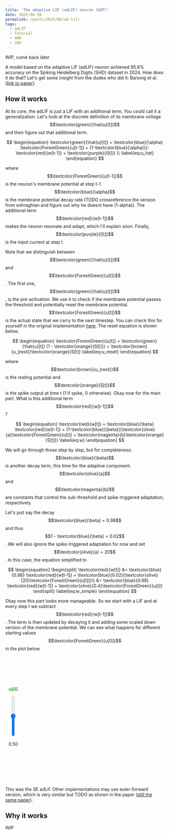 ```yaml
---
title: 'The adaptive LIF (adLIF) neuron (WIP)'
date: 2025-06-28
permalink: /posts/2025/06/ad-lif/
tags:
  - adLIF
  - Tutorial
  - SNN
  - JAX
---
```


WIP, come back later

A model based on the adaptive LIF (adLIF) neuron achieved 95.8% accuracy on the Spiking Heidelberg Digits (SHD) dataset in 2024. How does it do that? Let's get some insight from the dudes who did it: Baronig et al. ([link to paper](https://arxiv.org/abs/2408.07517)).

## How it works
At its core, the adLIF is just a LIF with an additional term. You could call it a generalization. Let's look at the discrete definition of its membrane voltage $$\textcolor{green}{\hat{u}[t]}$$ and then figure out that additional term.

$$
\begin{equation}
\textcolor{green}{\hat{u}[t]} = \textcolor{blue}{\alpha} \textcolor{ForestGreen}{u[t-1]} + (1-\textcolor{blue}{\alpha})(-\textcolor{red}{w[t-1]} + \textcolor{purple}{I[t]}) \\
\label{eq:u_hat}
\end{equation}
$$

where $$\textcolor{ForestGreen}{u[t-1]}$$ is the neuron's membrane potential at step t-1. $$\textcolor{blue}{\alpha}$$ is the membrane potential decay rate (TODO crossreference the version from eshraghian and figure out why he doesnt have (1-alpha)). The additional term $$\textcolor{red}{w[t-1]}$$ makes the neuron resonate and adapt, which I'll explain soon. Finally, $$\textcolor{purple}{I[t]}$$ is the input current at step t.

Note that we distinguish between $$\textcolor{green}{\hat{u}[t]}$$ and $$\textcolor{ForestGreen}{u[t]}$$. The first one, $$\textcolor{green}{\hat{u}[t]}$$, is the pre-activation. We use it to check if the membrane potential passes the threshold and potentially reset the membrane potential. $$\textcolor{ForestGreen}{u[t]}$$ is the actual state that we carry to the next timestep. You can check this for yourself in the original implementation [here](https://github.com/IGITUGraz/SE-adlif/blob/main/models/alif.py). The reset equation is shown below.

$$
\begin{equation}
\textcolor{ForestGreen}{u[t]} = \textcolor{green}{\hat{u}[t]} (1 - \textcolor{orange}{S[t]}) + \textcolor{brown}{u_{rest}}\textcolor{orange}{S[t]}
\label{eq:u_reset}
\end{equation}
$$

where $$\textcolor{brown}{u_{rest}}$$ is the resting potential and $$\textcolor{orange}{S[t]}$$ is the spike output at time t (1 if spike, 0 otherwise). Okay now for the main part. What is this additional term $$\textcolor{red}{w[t-1]}$$? 

$$
\begin{equation}
\textcolor{red}{w[t]} = \textcolor{blue}{\beta} \textcolor{red}{w[t-1]} + (1-\textcolor{blue}{\beta})(\textcolor{olive}{a}\textcolor{ForestGreen}{u[t]} + \textcolor{magenta}{b}\textcolor{orange}{S[t]})
\label{eq:w}
\end{equation}
$$

We will go through those step by step, but for completeness: $$\textcolor{blue}{\beta}$$ is another decay term, this time for the adaptive component. $$\textcolor{olive}{a}$$ and $$\textcolor{magenta}{b}$$ are constants that control the sub-threshold and spike-triggered adaptation, respectively.

Let's just say the decay $$\textcolor{blue}{\beta} = 0.98$$ and thus $$1 - \textcolor{blue}{\beta} = 0.02$$. We will also ignore the spike-triggered adaptation for now and set $$\textcolor{olive}{a} = 20$$. In this case, the equation simplified to

$$
\begin{equation}
\begin{split}
\textcolor{red}{w[t]} &= \textcolor{blue}{0.98} \textcolor{red}{w[t-1]} + \textcolor{blue}{0.02}(\textcolor{olive}{20}\textcolor{ForestGreen}{u[t]})\\
&= \textcolor{blue}{0.98} \textcolor{red}{w[t-1]} + \textcolor{olive}{0.4}\textcolor{ForestGreen}{u[t]}
\end{split}
\label{eq:w_simple}
\end{equation}
$$

Okay now this part looks more manageable. So we start with a LIF and at every step t we subtract $$\textcolor{red}{w[t-1]}$$. The term is then updated by decaying it and adding some scaled down version of the membrane potential. We can see what happens for different starting values $$\textcolor{ForestGreen}{u[0]}$$ in the plot below. 

<div style="display: flex; flex-direction: row; align-items: center; justify-content: center; width: 100%;">
    <div style="display: flex; flex-direction: column; align-items: center; width: 10%;">
        <label for="u0_slider" style="margin-bottom: 10px; color: #2ca02c; font-weight: bold;">u[0]</label>
        <input type="range" min="0" max="1" value="0.5" step="0.05" id="u0_slider" style="writing-mode: vertical-lr; direction: rtl; box-shadow:none;">
        <p><span id="u0_value">0.50</span></p>
    </div>
    <div id="plot" style="width: 90%; height: 400px;"></div>
</div>

<script src="https://cdn.plot.ly/plotly-2.20.0.min.js"></script>
<script src="{{ '/assets/js/adlif.js' | relative_url }}"></script>
<script>
{% raw %}
    document.addEventListener('DOMContentLoaded', function() {
        const u0_slider = document.getElementById('u0_slider');
        const u0_value_span = document.getElementById('u0_value');

        function update_plot() {
            const u0 = parseFloat(u0_slider.value);
            u0_value_span.textContent = u0.toFixed(2);

            const { u, w, s } = run_adlif_simulation({ u0 });
            const time = Array.from({ length: 200 }, (_, i) => i);

            const trace1 = {
                x: time,
                y: u,
                mode: 'lines',
                name: 'u(t) (Membrane Potential)',
                line: {color: '#2ca02c'}
            };

            const trace2 = {
                x: time,
                y: w,
                mode: 'lines',
                name: 'w(t) (Adaptive Current)',
                line: {color: '#d62728', dash: 'dash'},
            };
            
            const spike_times = time.filter((t, i) => s[i] === 1);
            const spike_heights = spike_times.map(() => 1.5); 

            const trace3 = {
                x: spike_times,
                y: spike_heights,
                mode: 'markers',
                name: 'Spikes S(t)',
                marker: { symbol: 'triangle-up', color: '#ff7f0e', size: 10 }
            };


            const layout = {
                title: 'AdLIF Neuron Dynamics',
                xaxis: { title: 'Time (steps)' },
                yaxis: { title: 'Value', range: [-0.5, 1.5] },
                legend: { x: 0.7, y: 0.95 }
            };

            Plotly.react('plot', [trace2, trace1, trace3], layout);
        }

        u0_slider.addEventListener('input', update_plot);

        // Initial plot
        update_plot();
    });
{% endraw %}
</script>


This was the SE adLif. Other implementations may use euler-forward version, which is very similar but TODO as shown in the paper ([still the same paper](https://arxiv.org/abs/2408.07517)).

## Why it works
WIP